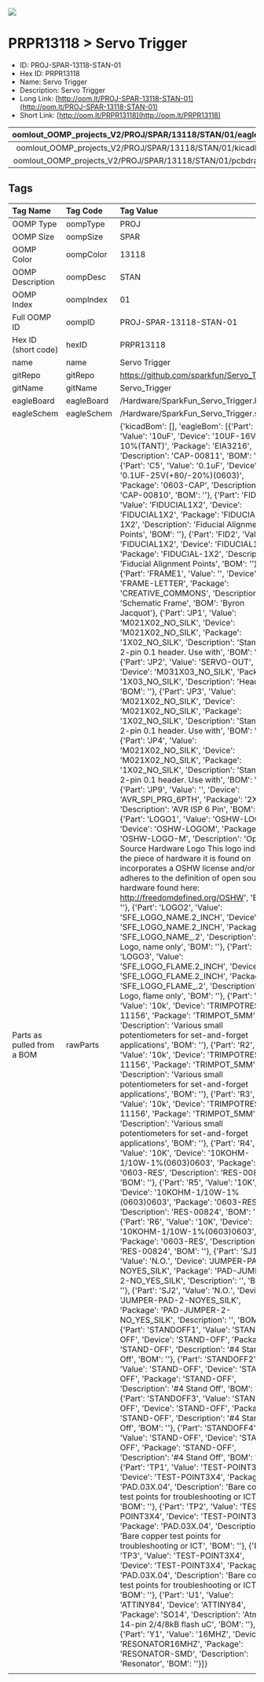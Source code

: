 


  
![][im]
# PRPR13118 > Servo Trigger

- ID: PROJ-SPAR-13118-STAN-01
- Hex ID: PRPR13118
- Name: Servo Trigger
- Description: Servo Trigger
- Long Link: [http://oom.lt/PROJ-SPAR-13118-STAN-01](http://oom.lt/PROJ-SPAR-13118-STAN-01)
- Short Link: [http://oom.lt/PRPR13118](http://oom.lt/PRPR13118)
  

|oomlout_OOMP_projects_V2/PROJ/SPAR/13118/STAN/01/eagleImage.png|oomlout_OOMP_projects_V2/PROJ/SPAR/13118/STAN/01/eagleSchemImage.png|oomlout_OOMP_projects_V2/PROJ/SPAR/13118/STAN/01/kicadPcb3dFront.png|oomlout_OOMP_projects_V2/PROJ/SPAR/13118/STAN/01/kicadPcb3dBack.png|
| :---: | :---: | :---: | :---: |
|oomlout_OOMP_projects_V2/PROJ/SPAR/13118/STAN/01/kicadPcb3d.png|oomlout_OOMP_projects_V2/PROJ/SPAR/13118/STAN/01/bomBack.png|oomlout_OOMP_projects_V2/PROJ/SPAR/13118/STAN/01/bomFront.png|oomlout_OOMP_projects_V2/PROJ/SPAR/13118/STAN/01/pcbdraw.svg|
|oomlout_OOMP_projects_V2/PROJ/SPAR/13118/STAN/01/pcbdrawBack.svg||||

## Tags
  

|Tag Name|Tag Code|Tag Value|
| :--- | :--- | :--- |
|OOMP Type|oompType|PROJ|
|OOMP Size|oompSize|SPAR|
|OOMP Color|oompColor|13118|
|OOMP Description|oompDesc|STAN|
|OOMP Index|oompIndex|01|
|Full OOMP ID|oompID|PROJ-SPAR-13118-STAN-01|
|Hex ID (short code)|hexID|PRPR13118|
|name|name|Servo Trigger|
|gitRepo|gitRepo|https://github.com/sparkfun/Servo_Trigger|
|gitName|gitName|Servo_Trigger|
|eagleBoard|eagleBoard|/Hardware/SparkFun_Servo_Trigger.brd|
|eagleSchem|eagleSchem|/Hardware/SparkFun_Servo_Trigger.sch|
|Parts as pulled from a BOM|rawParts|{'kicadBom': [], 'eagleBom': [{'Part': 'C1', 'Value': '10uF', 'Device': '10UF-16V-10%(TANT)', 'Package': 'EIA3216', 'Description': 'CAP-00811', 'BOM': ''}, {'Part': 'C5', 'Value': '0.1uF', 'Device': '0.1UF-25V(+80/-20%)(0603)', 'Package': '0603-CAP', 'Description': 'CAP-00810', 'BOM': ''}, {'Part': 'FID1', 'Value': 'FIDUCIAL1X2', 'Device': 'FIDUCIAL1X2', 'Package': 'FIDUCIAL-1X2', 'Description': 'Fiducial Alignment Points', 'BOM': ''}, {'Part': 'FID2', 'Value': 'FIDUCIAL1X2', 'Device': 'FIDUCIAL1X2', 'Package': 'FIDUCIAL-1X2', 'Description': 'Fiducial Alignment Points', 'BOM': ''}, {'Part': 'FRAME1', 'Value': '', 'Device': 'FRAME-LETTER', 'Package': 'CREATIVE_COMMONS', 'Description': 'Schematic Frame', 'BOM': 'Byron Jacquot'}, {'Part': 'JP1', 'Value': 'M021X02_NO_SILK', 'Device': 'M021X02_NO_SILK', 'Package': '1X02_NO_SILK', 'Description': 'Standard 2-pin 0.1 header. Use with', 'BOM': ''}, {'Part': 'JP2', 'Value': 'SERVO-OUT', 'Device': 'M031X03_NO_SILK', 'Package': '1X03_NO_SILK', 'Description': 'Header 3', 'BOM': ''}, {'Part': 'JP3', 'Value': 'M021X02_NO_SILK', 'Device': 'M021X02_NO_SILK', 'Package': '1X02_NO_SILK', 'Description': 'Standard 2-pin 0.1 header. Use with', 'BOM': ''}, {'Part': 'JP4', 'Value': 'M021X02_NO_SILK', 'Device': 'M021X02_NO_SILK', 'Package': '1X02_NO_SILK', 'Description': 'Standard 2-pin 0.1 header. Use with', 'BOM': ''}, {'Part': 'JP9', 'Value': '', 'Device': 'AVR_SPI_PRG_6PTH', 'Package': '2X3', 'Description': 'AVR ISP 6 Pin', 'BOM': ''}, {'Part': 'LOGO1', 'Value': 'OSHW-LOGOM', 'Device': 'OSHW-LOGOM', 'Package': 'OSHW-LOGO-M', 'Description': 'Open Source Hardware Logo This logo indicates the piece of hardware it is found on incorporates a OSHW license and/or adheres to the definition of open source hardware found here: http://freedomdefined.org/OSHW', 'BOM': ''}, {'Part': 'LOGO2', 'Value': 'SFE_LOGO_NAME.2_INCH', 'Device': 'SFE_LOGO_NAME.2_INCH', 'Package': 'SFE_LOGO_NAME_.2', 'Description': 'SFE Logo, name only', 'BOM': ''}, {'Part': 'LOGO3', 'Value': 'SFE_LOGO_FLAME.2_INCH', 'Device': 'SFE_LOGO_FLAME.2_INCH', 'Package': 'SFE_LOGO_FLAME_.2', 'Description': 'SFE Logo, flame only', 'BOM': ''}, {'Part': 'R1', 'Value': '10k', 'Device': 'TRIMPOTRES-11156', 'Package': 'TRIMPOT_5MM', 'Description': 'Various small potentiometers for set-and-forget applications', 'BOM': ''}, {'Part': 'R2', 'Value': '10k', 'Device': 'TRIMPOTRES-11156', 'Package': 'TRIMPOT_5MM', 'Description': 'Various small potentiometers for set-and-forget applications', 'BOM': ''}, {'Part': 'R3', 'Value': '10k', 'Device': 'TRIMPOTRES-11156', 'Package': 'TRIMPOT_5MM', 'Description': 'Various small potentiometers for set-and-forget applications', 'BOM': ''}, {'Part': 'R4', 'Value': '10K', 'Device': '10KOHM-1/10W-1%(0603)0603', 'Package': '0603-RES', 'Description': 'RES-00824', 'BOM': ''}, {'Part': 'R5', 'Value': '10K', 'Device': '10KOHM-1/10W-1%(0603)0603', 'Package': '0603-RES', 'Description': 'RES-00824', 'BOM': ''}, {'Part': 'R6', 'Value': '10K', 'Device': '10KOHM-1/10W-1%(0603)0603', 'Package': '0603-RES', 'Description': 'RES-00824', 'BOM': ''}, {'Part': 'SJ1', 'Value': 'N.O.', 'Device': 'JUMPER-PAD-2-NOYES_SILK', 'Package': 'PAD-JUMPER-2-NO_YES_SILK', 'Description': '', 'BOM': ''}, {'Part': 'SJ2', 'Value': 'N.O.', 'Device': 'JUMPER-PAD-2-NOYES_SILK', 'Package': 'PAD-JUMPER-2-NO_YES_SILK', 'Description': '', 'BOM': ''}, {'Part': 'STANDOFF1', 'Value': 'STAND-OFF', 'Device': 'STAND-OFF', 'Package': 'STAND-OFF', 'Description': '#4 Stand Off', 'BOM': ''}, {'Part': 'STANDOFF2', 'Value': 'STAND-OFF', 'Device': 'STAND-OFF', 'Package': 'STAND-OFF', 'Description': '#4 Stand Off', 'BOM': ''}, {'Part': 'STANDOFF3', 'Value': 'STAND-OFF', 'Device': 'STAND-OFF', 'Package': 'STAND-OFF', 'Description': '#4 Stand Off', 'BOM': ''}, {'Part': 'STANDOFF4', 'Value': 'STAND-OFF', 'Device': 'STAND-OFF', 'Package': 'STAND-OFF', 'Description': '#4 Stand Off', 'BOM': ''}, {'Part': 'TP1', 'Value': 'TEST-POINT3X4', 'Device': 'TEST-POINT3X4', 'Package': 'PAD.03X.04', 'Description': 'Bare copper test points for troubleshooting or ICT', 'BOM': ''}, {'Part': 'TP2', 'Value': 'TEST-POINT3X4', 'Device': 'TEST-POINT3X4', 'Package': 'PAD.03X.04', 'Description': 'Bare copper test points for troubleshooting or ICT', 'BOM': ''}, {'Part': 'TP3', 'Value': 'TEST-POINT3X4', 'Device': 'TEST-POINT3X4', 'Package': 'PAD.03X.04', 'Description': 'Bare copper test points for troubleshooting or ICT', 'BOM': ''}, {'Part': 'U1', 'Value': 'ATTINY84', 'Device': 'ATTINY84', 'Package': 'SO14', 'Description': 'Atmel 14-pin 2/4/8kB flash uC', 'BOM': ''}, {'Part': 'Y1', 'Value': '16MHZ', 'Device': 'RESONATOR16MHZ', 'Package': 'RESONATOR-SMD', 'Description': 'Resonator', 'BOM': ''}]}|
||||



[im]: PROJ/SPAR/13118/STAN/01/kicadPcb3d_450.png
